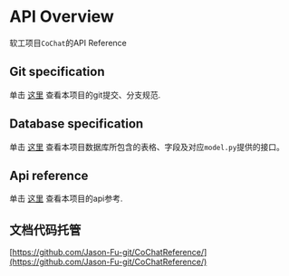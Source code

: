 # API Overview

<!-- This document provides an introduction into your API. -->

软工项目`CoChat`的API Reference

## Git specification

单击 [这里](Git-specification.md) 查看本项目的git提交、分支规范.

## Database specification

单击 [这里](Database-specification.md) 查看本项目数据库所包含的表格、字段及对应`model.py`提供的接口。


## Api reference

单击 [这里](API-reference.md) 查看本项目的api参考.


## 文档代码托管
[https://github.com/Jason-Fu-git/CoChatReference/](https://github.com/Jason-Fu-git/CoChatReference/)

<seealso>

<!--List any additional resources, such as tutorials or guides, that can help users understand and use the API effectively.-->

</seealso>
